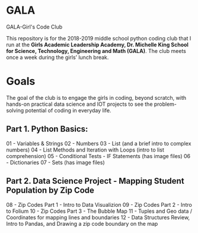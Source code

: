 # GALA
GALA-Girl's Code Club

This repository is for the 2018-2019 middle school python coding club that I run at the **Girls Academic Leadership Academy, Dr. Michelle King School for Science, Technology, Engineering and Math (GALA)**.  The club meets once a week during the girls’ lunch break. 

# Goals
The goal of the club is to engage the girls in coding, beyond scratch, with hands-on practical data science and IOT projects to see the problem-solving potential of coding in everyday life. 

## Part 1. Python Basics:
01 - Variables & Strings
02 - Numbers
03 - List (and a brief intro to complex numbers)
04 - List Methods and Iteration with Loops (intro to list comprehension)
05 - Conditional Tests - IF Statements (has image files)
06 - Dictionaries
07 - Sets (has image files)

## Part 2. Data Science Project - Mapping Student Population by Zip Code
08 - Zip Codes Part 1 - Intro to Data Visualizion
09 - Zip Codes Part 2 - Intro to Folium
10 - Zip Codes Part 3 - The Bubble Map
11 - Tuples and Geo data / Coordinates for mapping lines and boundaries 
12 - Data Structures Review, Intro to Pandas, and Drawing a zip code boundary on the map